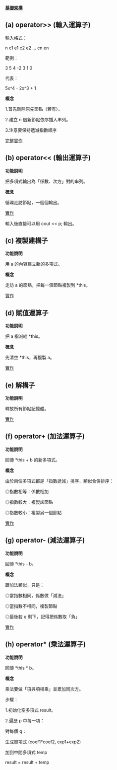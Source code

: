 **[基礎架構](HW3基礎架構)**

## (a) operator>> (輸入運算子)

輸入格式：

n c1 e1 c2 e2 ... cn en

範例：

3 5 4 -2 3 1 0

代表：

5x^4 - 2x^3 + 1

**概念**

1.首先刪除原先節點（若有）。

2.建立 n 個新節點依序插入串列。

3.注意要保持遞減指數順序


[完整實作](https://github.com/YXG522/41141139/blob/d05584acbc671059acf1275c55985276854c0ebe/HW3%20a%E5%B0%8F%E9%A1%8C%E5%AF%A6%E4%BD%9C)

## (b) operator<< (輸出運算子)

**功能說明**

把多項式輸出為「係數、次方」對的串列。

**概念**

循環走訪節點，一個個輸出。

[實作](https://github.com/YXG522/41141139/blob/60a901081002e68702b93773df1e6525006296be/HW3%20b%E5%B0%8F%E9%A1%8C%E5%AF%A6%E4%BD%9C)

輸入後直接可以用 cout << p; 輸出。

## (c) 複製建構子

**功能說明**

用 a 的內容建立新的多項式。

**概念**

走訪 a 的節點，把每一個節點複製到 *this。

[實作](https://github.com/YXG522/41141139/blob/c083eb503c77952ce98e0cc3e9488eead1ccc2a1/HW3%20c%E5%B0%8F%E9%A1%8C%E5%AF%A6%E4%BD%9C)

## (d) 賦值運算子

**功能說明**

把 a 指派給 *this。

**概念**

先清空 *this，再複製 a。

[實作](https://github.com/YXG522/41141139/blob/db47846f86e4e977b99db7d0c3837234cf5556ff/HW3%20d%E5%B0%8F%E9%A1%8C%E5%AF%A6%E4%BD%9C)

## (e) 解構子

**功能說明**

釋放所有節點記憶體。

[實作](https://github.com/YXG522/41141139/blob/3e2060e5e156aa2b3f9c0bad67119afa2edfdf02/HW3%20e%E5%B0%8F%E9%A1%8C%E5%AF%A6%E4%BD%9C)

## (f) operator+ (加法運算子)

**功能說明**

回傳 *this + b 的新多項式。

**概念**

由於兩個多項式都是「指數遞減」排序，類似合併排序：

◎指數相等：係數相加

◎指數較大：複製該節點

◎指數較小：複製另一個節點

[實作](https://github.com/YXG522/41141139/blob/ad8485192f46df94b32a4d93eec42aced1617c1b/HW3%20f%E5%B0%8F%E9%A1%8C%E5%AF%A6%E4%BD%9C)

## (g) operator- (減法運算子)

**功能說明**

回傳 *this - b。

**概念**

跟加法類似，只是：

◎當指數相同，係數做「減法」

◎當指數不相同，複製節點

◎最後若 q 剩下，記得把係數取「負」

[實作](https://github.com/YXG522/41141139/blob/d16edcfc56972c173ab3cb994e4fe0d8a4a29cda/HW3%20g%E5%B0%8F%E9%A1%8C%E5%AF%A6%E4%BD%9C)

## (h) operator* (乘法運算子)

**功能說明**

回傳 *this * b。

**概念**

乘法要做「項與項相乘」並累加同次方。

步驟：

1.初始化空多項式 result。

2.遍歷 p 中每一項：

對每個 q：

生成單項式 (coef1*coef2, exp1+exp2)

加到中間多項式 temp

result = result + temp



